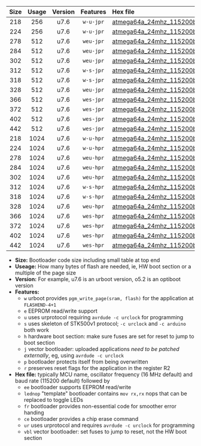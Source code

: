 |Size|Usage|Version|Features|Hex file|
|:-:|:-:|:-:|:-:|:--|
|218|256|u7.6|`w-u-jpr`|[atmega64a_24mhz_115200bps_ur_vbl.hex](https://raw.githubusercontent.com/stefanrueger/urboot/main/bootloaders/atmega64a/fcpu_24mhz/115200_bps/atmega64a_24mhz_115200bps_ur_vbl.hex)|
|224|256|u7.6|`w-u-jpr`|[atmega64a_24mhz_115200bps_lednop_ur_vbl.hex](https://raw.githubusercontent.com/stefanrueger/urboot/main/bootloaders/atmega64a/fcpu_24mhz/115200_bps/atmega64a_24mhz_115200bps_lednop_ur_vbl.hex)|
|278|512|u7.6|`weu-jpr`|[atmega64a_24mhz_115200bps_ee_ur_vbl.hex](https://raw.githubusercontent.com/stefanrueger/urboot/main/bootloaders/atmega64a/fcpu_24mhz/115200_bps/atmega64a_24mhz_115200bps_ee_ur_vbl.hex)|
|284|512|u7.6|`weu-jpr`|[atmega64a_24mhz_115200bps_ee_lednop_ur_vbl.hex](https://raw.githubusercontent.com/stefanrueger/urboot/main/bootloaders/atmega64a/fcpu_24mhz/115200_bps/atmega64a_24mhz_115200bps_ee_lednop_ur_vbl.hex)|
|302|512|u7.6|`weu-jpr`|[atmega64a_24mhz_115200bps_ee_lednop_fr_ur_vbl.hex](https://raw.githubusercontent.com/stefanrueger/urboot/main/bootloaders/atmega64a/fcpu_24mhz/115200_bps/atmega64a_24mhz_115200bps_ee_lednop_fr_ur_vbl.hex)|
|312|512|u7.6|`w-s-jpr`|[atmega64a_24mhz_115200bps_vbl.hex](https://raw.githubusercontent.com/stefanrueger/urboot/main/bootloaders/atmega64a/fcpu_24mhz/115200_bps/atmega64a_24mhz_115200bps_vbl.hex)|
|318|512|u7.6|`w-s-jpr`|[atmega64a_24mhz_115200bps_lednop_vbl.hex](https://raw.githubusercontent.com/stefanrueger/urboot/main/bootloaders/atmega64a/fcpu_24mhz/115200_bps/atmega64a_24mhz_115200bps_lednop_vbl.hex)|
|328|512|u7.6|`weu-jpr`|[atmega64a_24mhz_115200bps_ee_lednop_fr_ce_ur_vbl.hex](https://raw.githubusercontent.com/stefanrueger/urboot/main/bootloaders/atmega64a/fcpu_24mhz/115200_bps/atmega64a_24mhz_115200bps_ee_lednop_fr_ce_ur_vbl.hex)|
|366|512|u7.6|`wes-jpr`|[atmega64a_24mhz_115200bps_ee_vbl.hex](https://raw.githubusercontent.com/stefanrueger/urboot/main/bootloaders/atmega64a/fcpu_24mhz/115200_bps/atmega64a_24mhz_115200bps_ee_vbl.hex)|
|372|512|u7.6|`wes-jpr`|[atmega64a_24mhz_115200bps_ee_lednop_vbl.hex](https://raw.githubusercontent.com/stefanrueger/urboot/main/bootloaders/atmega64a/fcpu_24mhz/115200_bps/atmega64a_24mhz_115200bps_ee_lednop_vbl.hex)|
|402|512|u7.6|`wes-jpr`|[atmega64a_24mhz_115200bps_ee_lednop_fr_vbl.hex](https://raw.githubusercontent.com/stefanrueger/urboot/main/bootloaders/atmega64a/fcpu_24mhz/115200_bps/atmega64a_24mhz_115200bps_ee_lednop_fr_vbl.hex)|
|442|512|u7.6|`wes-jpr`|[atmega64a_24mhz_115200bps_ee_lednop_fr_ce_vbl.hex](https://raw.githubusercontent.com/stefanrueger/urboot/main/bootloaders/atmega64a/fcpu_24mhz/115200_bps/atmega64a_24mhz_115200bps_ee_lednop_fr_ce_vbl.hex)|
|218|1024|u7.6|`w-u-hpr`|[atmega64a_24mhz_115200bps_ur.hex](https://raw.githubusercontent.com/stefanrueger/urboot/main/bootloaders/atmega64a/fcpu_24mhz/115200_bps/atmega64a_24mhz_115200bps_ur.hex)|
|224|1024|u7.6|`w-u-hpr`|[atmega64a_24mhz_115200bps_lednop_ur.hex](https://raw.githubusercontent.com/stefanrueger/urboot/main/bootloaders/atmega64a/fcpu_24mhz/115200_bps/atmega64a_24mhz_115200bps_lednop_ur.hex)|
|278|1024|u7.6|`weu-hpr`|[atmega64a_24mhz_115200bps_ee_ur.hex](https://raw.githubusercontent.com/stefanrueger/urboot/main/bootloaders/atmega64a/fcpu_24mhz/115200_bps/atmega64a_24mhz_115200bps_ee_ur.hex)|
|284|1024|u7.6|`weu-hpr`|[atmega64a_24mhz_115200bps_ee_lednop_ur.hex](https://raw.githubusercontent.com/stefanrueger/urboot/main/bootloaders/atmega64a/fcpu_24mhz/115200_bps/atmega64a_24mhz_115200bps_ee_lednop_ur.hex)|
|302|1024|u7.6|`weu-hpr`|[atmega64a_24mhz_115200bps_ee_lednop_fr_ur.hex](https://raw.githubusercontent.com/stefanrueger/urboot/main/bootloaders/atmega64a/fcpu_24mhz/115200_bps/atmega64a_24mhz_115200bps_ee_lednop_fr_ur.hex)|
|312|1024|u7.6|`w-s-hpr`|[atmega64a_24mhz_115200bps.hex](https://raw.githubusercontent.com/stefanrueger/urboot/main/bootloaders/atmega64a/fcpu_24mhz/115200_bps/atmega64a_24mhz_115200bps.hex)|
|318|1024|u7.6|`w-s-hpr`|[atmega64a_24mhz_115200bps_lednop.hex](https://raw.githubusercontent.com/stefanrueger/urboot/main/bootloaders/atmega64a/fcpu_24mhz/115200_bps/atmega64a_24mhz_115200bps_lednop.hex)|
|328|1024|u7.6|`weu-hpr`|[atmega64a_24mhz_115200bps_ee_lednop_fr_ce_ur.hex](https://raw.githubusercontent.com/stefanrueger/urboot/main/bootloaders/atmega64a/fcpu_24mhz/115200_bps/atmega64a_24mhz_115200bps_ee_lednop_fr_ce_ur.hex)|
|366|1024|u7.6|`wes-hpr`|[atmega64a_24mhz_115200bps_ee.hex](https://raw.githubusercontent.com/stefanrueger/urboot/main/bootloaders/atmega64a/fcpu_24mhz/115200_bps/atmega64a_24mhz_115200bps_ee.hex)|
|372|1024|u7.6|`wes-hpr`|[atmega64a_24mhz_115200bps_ee_lednop.hex](https://raw.githubusercontent.com/stefanrueger/urboot/main/bootloaders/atmega64a/fcpu_24mhz/115200_bps/atmega64a_24mhz_115200bps_ee_lednop.hex)|
|402|1024|u7.6|`wes-hpr`|[atmega64a_24mhz_115200bps_ee_lednop_fr.hex](https://raw.githubusercontent.com/stefanrueger/urboot/main/bootloaders/atmega64a/fcpu_24mhz/115200_bps/atmega64a_24mhz_115200bps_ee_lednop_fr.hex)|
|442|1024|u7.6|`wes-hpr`|[atmega64a_24mhz_115200bps_ee_lednop_fr_ce.hex](https://raw.githubusercontent.com/stefanrueger/urboot/main/bootloaders/atmega64a/fcpu_24mhz/115200_bps/atmega64a_24mhz_115200bps_ee_lednop_fr_ce.hex)|

- **Size:** Bootloader code size including small table at top end
- **Useage:** How many bytes of flash are needed, ie, HW boot section or a multiple of the page size
- **Version:** For example, u7.6 is an urboot version, o5.2 is an optiboot version
- **Features:**
  + `w` urboot provides `pgm_write_page(sram, flash)` for the application at `FLASHEND-4+1`
  + `e` EEPROM read/write support
  + `u` uses urprotocol requiring `avrdude -c urclock` for programming
  + `s` uses skeleton of STK500v1 protocol; `-c urclock` and `-c arduino` both work
  + `h` hardware boot section: make sure fuses are set for reset to jump to boot section
  + `j` vector bootloader: uploaded applications *need to be patched externally*, eg, using `avrdude -c urclock`
  + `p` bootloader protects itself from being overwritten
  + `r` preserves reset flags for the application in the register R2
- **Hex file:** typically MCU name, oscillator frequency (16 MHz default) and baud rate (115200 default) followed by
  + `ee` bootloader supports EEPROM read/write
  + `lednop` "template" bootloader contains `mov rx,rx` nops that can be replaced to toggle LEDs
  + `fr` bootloader provides non-essential code for smoother error handing
  + `ce` bootloader provides a chip erase command
  + `ur` uses urprotocol and requires `avrdude -c urclock` for programming
  + `vbl` vector bootloader: set fuses to jump to reset, not the HW boot section

